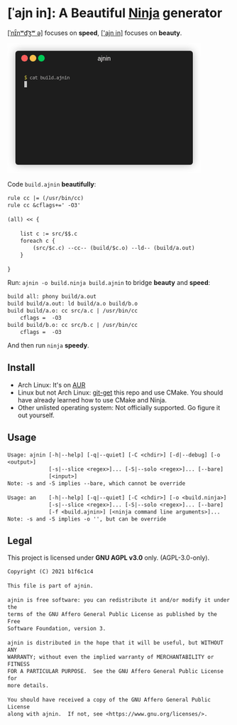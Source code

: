 # [ˈajn in]: A Beautiful [Ninja](https://github.com/ninja-build/ninja) generator

[[ˈnɪ̈̃nʷd͡ʒʷ ə]](https://github.com/ninja-build/ninja) focuses on **speed**,
[['ajn in]](https://github.com/b1f6c1c4/ajnin) focuses on **beauty**.

![Demo](demo.gif)


Code `build.ajnin` **beautifully**:

```
rule cc |= (/usr/bin/cc)
rule cc &cflags+=' -O3'

(all) << {

    list c := src/$$.c
    foreach c {
        (src/$c.c) --cc-- (build/$c.o) --ld-- (build/a.out)
    }

}
```

Run: `ajnin -o build.ninja build.ajnin` to bridge **beauty** and **speed**:

```ninja
build all: phony build/a.out
build build/a.out: ld build/a.o build/b.o
build build/a.o: cc src/a.c | /usr/bin/cc
    cflags =  -O3
build build/b.o: cc src/b.c | /usr/bin/cc
    cflags =  -O3
```

And then run `ninja` **speedy**.

## Install

- Arch Linux: It's on [AUR](https://aur.archlinux.org/packages/ajnin/)
- Linux but not Arch Linux: [git-get](https://github.com/b1f6c1c4/git-get) this repo and use CMake.
    You should have already learned how to use CMake and Ninja.
- Other unlisted operating system: Not officially supported. Go figure it out yourself.

## Usage

```
Usage: ajnin [-h|--help] [-q|--quiet] [-C <chdir>] [-d|--debug] [-o <output>]
             [-s|--slice <regex>]... [-S|--solo <regex>]... [--bare]
             [<input>]
Note: -s and -S implies --bare, which cannot be override

Usage: an    [-h|--help] [-q|--quiet] [-C <chdir>] [-o <build.ninja>]
             [-s|--slice <regex>]... [-S|--solo <regex>]... [--bare]
             [-f <build.ajnin>] [<ninja command line arguments>]...
Note: -s and -S implies -o '', but can be override
```

## Legal

This project is licensed under **GNU AGPL v3.0** only. (AGPL-3.0-only).

```
Copyright (C) 2021 b1f6c1c4

This file is part of ajnin.

ajnin is free software: you can redistribute it and/or modify it under the
terms of the GNU Affero General Public License as published by the Free
Software Foundation, version 3.

ajnin is distributed in the hope that it will be useful, but WITHOUT ANY
WARRANTY; without even the implied warranty of MERCHANTABILITY or FITNESS
FOR A PARTICULAR PURPOSE.  See the GNU Affero General Public License for
more details.

You should have received a copy of the GNU Affero General Public License
along with ajnin.  If not, see <https://www.gnu.org/licenses/>.
```
